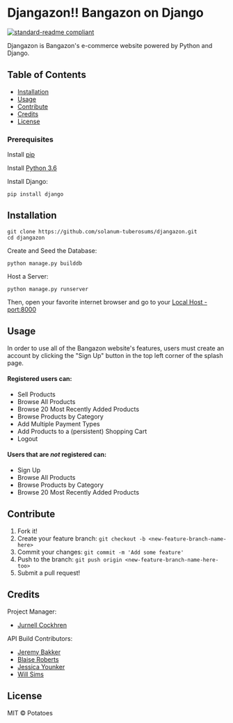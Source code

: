 # Djangazon!! Bangazon on Django
[![standard-readme compliant](https://img.shields.io/badge/readme%20style-standard-brightgreen.svg?style=flat-square)](https://github.com/RichardLitt/standard-readme)

Djangazon is Bangazon's e-commerce website powered by Python and Django.

## Table of Contents

- [Installation](#installation)
- [Usage](#usage)   
- [Contribute](#contribute)
- [Credits](#credits)
- [License](#license)


### Prerequisites
Install [pip](https://packaging.python.org/installing/)

Install [Python 3.6](https://www.python.org/downloads/)

Install Django:
```
pip install django
```

## Installation
```
git clone https://github.com/solanum-tuberosums/djangazon.git
cd djangazon
```
Create and Seed the Database:

```
python manage.py builddb
```
Host a Server:

```
python manage.py runserver
```
Then, open your favorite internet browser and go to your [Local Host - port:8000](http://localhost:8000/)


## Usage
In order to use all of the Bangazon website's features, users must create an account by clicking the "Sign Up" button in the top left corner of the splash page.

#### Registered users can:
* Sell Products
* Browse All Products
* Browse 20 Most Recently Added Products
* Browse Products by Category
* Add Multiple Payment Types
* Add Products to a (persistent) Shopping Cart
* Logout

#### Users that are _not_ registered can:
* Sign Up
* Browse All Products
* Browse Products by Category
* Browse 20 Most Recently Added Products


## Contribute
1. Fork it!
2. Create your feature branch:
```git checkout -b <new-feature-branch-name-here>```
3. Commit your changes:
```git commit -m 'Add some feature'```
4. Push to the branch:
```git push origin <new-feature-branch-name-here-too>```
5. Submit a pull request!

## Credits
Project Manager:
  - [Jurnell Cockhren](https://github.com/jcockhren)

API Build Contributors:
  * [Jeremy Bakker](https://github.com/JeremyBakker)
  * [Blaise Roberts](https://github.com/BlaiseRoberts)
  * [Jessica Younker](https://github.com/jessica-younker)
  * [Will Sims](https://github.com/willsims14)

## License
MIT © Potatoes